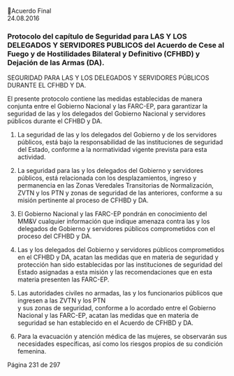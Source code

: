 Acuerdo Final  
24.08.2016  

### Protocolo del capítulo de Seguridad para LAS Y LOS DELEGADOS Y SERVIDORES PUBLICOS del  Acuerdo de Cese al Fuego y de Hostilidades Bilateral y Definitivo (CFHBD) y Dejación de las Armas  (DA).
 
SEGURIDAD PARA LAS Y LOS DELEGADOS Y SERVIDORES PÚBLICOS DURANTE EL CFHBD Y DA.  
 
El presente protocolo contiene las medidas establecidas de manera conjunta entre el Gobierno Nacional 
y  las  FARC-EP,  para  garantizar  la  seguridad  de  las  y  los  delegados  del  Gobierno  Nacional  y  servidores 
públicos durante el CFHBD y DA.  
 
1. La  seguridad  de  las  y  los  delegados  del  Gobierno  y  de  los  servidores  públicos,  está  bajo  la 
responsabilidad  de  las  instituciones  de  seguridad  del  Estado,  conforme  a  la  normatividad  vigente 
prevista para esta actividad. 
 
2. La seguridad para las y los delegados del Gobierno y servidores públicos, está relacionada con los 
desplazamientos, ingreso y permanencia  en las Zonas Veredales Transitorias de Normalización, ZVTN 
y los PTN y zonas de seguridad de las anteriores, conforme a su misión pertinente al proceso  de 
CFHBD y DA.  
 
3. El Gobierno Nacional y las FARC-EP pondrán en conocimiento del MM&V cualquier información que 
indique amenaza contra las y los delegados de Gobierno y servidores públicos comprometidos con el 
proceso del CFHBD y DA. 
 
4. Las y los delegados del Gobierno y servidores públicos comprometidos en el CFHBD y DA, acatan las 
medidas  que  en  materia  de  seguridad  y  protección  han  sido  establecidas  por  las  instituciones  de 
seguridad del Estado asignadas a esta misión y las recomendaciones que en esta materia presenten 
las FARC-EP. 
 
5. Las autoridades civiles no armadas, las y los funcionarios públicos que ingresen a las ZVTN y los PTN  
y sus zonas de seguridad, conforme a lo acordado entre el Gobierno Nacional y las FARC-EP, acatan 
las medidas que en materia de seguridad se han establecido en el Acuerdo de CFHBD y DA. 
 
6. Para la evacuación y atención médica de las mujeres, se observarán sus necesidades específicas, así 
como los riesgos propios de su condición femenina. 
 
 
 
 
 
 
 
 
 
 
 
 
 
Página 231 de 297 
 

